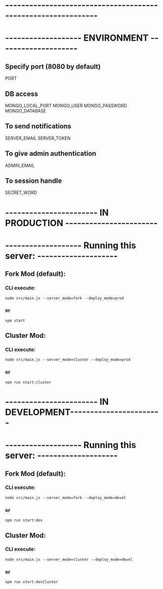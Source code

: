 # ------------------------------------------------------------- 
# -------------------     ENVIRONMENT      -------------------- 
## Specify port (8080 by default)
PORT

## DB access
MONGO_LOCAL_PORT
MONGO_USER
MONGO_PASSWORD
MONGO_DATABASE

## To send notifications
SERVER_EMAIL
SERVER_TOKEN

## To give admin authentication
ADMIN_EMAIL 

## To session handle
SECRET_WORD

# ----------------------- IN PRODUCTION ----------------------- 
# ------------------- Running this server: -------------------- 

## Fork Mod (default):
###   CLI execute:
    node src/main.js --server_mode=fork --deploy_mode=prod
###   or
    npm start

## Cluster Mod:
###   CLI execute:
    node src/main.js --server_mode=cluster --deploy_mode=prod
###   or
    npm run start:cluster

# ----------------------- IN DEVELOPMENT----------------------- 
# ------------------- Running this server: -------------------- 

## Fork Mod (default):
###   CLI execute:
    node src/main.js --server_mode=fork --deploy_mode=devel
###   or
    npm run start:dev

## Cluster Mod:
###   CLI execute:
    node src/main.js --server_mode=cluster --deploy_mode=devel
###   or
    npm run start:devCluster